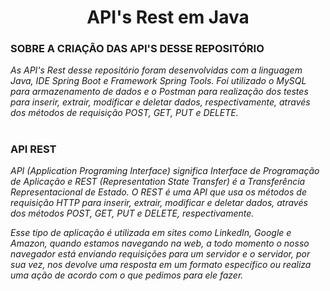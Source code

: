 
<h1 align="center">API's Rest em Java</h1>

### SOBRE A CRIAÇÃO DAS API'S DESSE REPOSITÓRIO

*As API's Rest desse repositório foram desenvolvidas com a linguagem Java, IDE Spring Boot e Framework Spring Tools. Foi utilizado o MySQL para 
armazenamento de dados e o Postman para realização dos testes para inserir, extrair, modificar e deletar dados, respectivamente, através dos métodos de requisição POST, GET, PUT e DELETE.* 

#
### API REST
*API (Application Programing Interface) significa Interface de Programação de Aplicação e REST (Representation State Transfer) é a Transferência Representacional de Estado. 
O REST é uma API que usa os métodos de requisição HTTP para inserir, extrair, modificar e deletar dados, através dos métodos POST, GET, PUT e DELETE, respectivamente.</p>
Esse tipo de aplicação é utilizada em sites como LinkedIn, Google e Amazon, quando estamos navegando na web, a todo momento o nosso navegador está 
enviando requisições para um servidor e o servidor, por sua vez, nos devolve uma resposta em um formato específico ou realiza uma ação de acordo com 
o que pedimos para ele fazer.*

#
